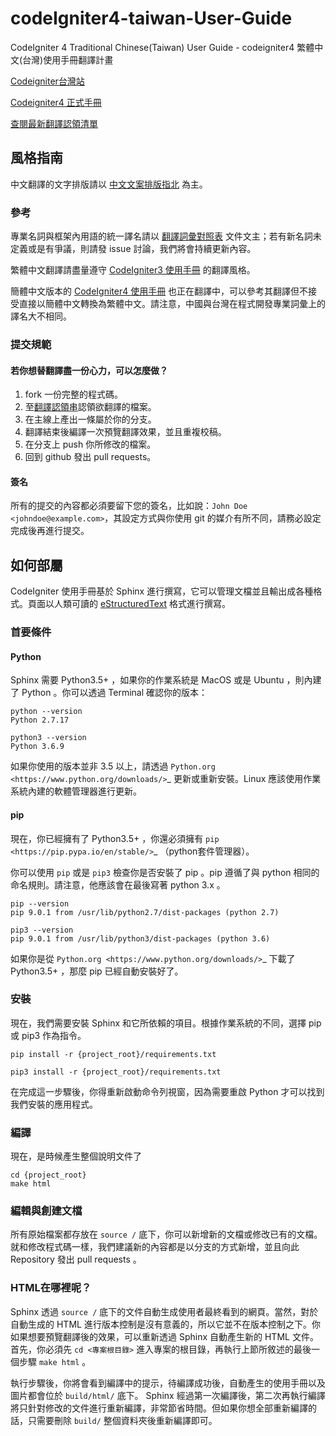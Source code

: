 # codeIgniter4-taiwan-User-Guide
CodeIgniter 4 Traditional Chinese(Taiwan) User Guide - codeigniter4 繁體中文(台灣)使用手冊翻譯計畫

[Codeigniter台灣站](https://codeigniter.tw)

[Codeigniter4 正式手冊](https://codeigniter.tw/user_guide/index.html)

[查閱最新翻譯認領清單](https://github.com/monkenWu/codeIgniter4-taiwan-User-Guide/wiki/%E7%BF%BB%E8%AD%AF%E8%AA%8D%E9%A0%98%E6%B8%85%E5%96%AE)


## 風格指南
中文翻譯的文字排版請以 [中文文案排版指北](https://github.com/sparanoid/chinese-copywriting-guidelines) 為主。

### 參考

專業名詞與框架內用語的統一譯名請以 [翻譯詞彙對照表](https://hackmd.io/@monkenWu/rkdtL9f_8) 文件文主；若有新名詞未定義或是有爭議，則請發 issue 討論，我們將會持續更新內容。

繁體中文翻譯請盡量遵守 [CodeIgniter3 使用手冊](https://codeigniter.org.tw/userguide3/) 的翻譯風格。

簡體中文版本的 [CodeIgniter4 使用手冊](https://github.com/CodeIgniter-Chinese/codeigniter4-user-guide) 也正在翻譯中，可以參考其翻譯但不接受直接以簡體中文轉換為繁體中文。請注意，中國與台灣在程式開發專業詞彙上的譯名大不相同。

### 提交規範

#### 若你想替翻譯盡一份心力，可以怎麼做？
1. fork 一份完整的程式碼。
2. 至[翻譯認領串](https://github.com/monkenWu/codeIgniter4-taiwan-User-Guide/issues/1)認領欲翻譯的檔案。
3. 在主線上產出一條屬於你的分支。
4. 翻譯結束後編譯一次預覽翻譯效果，並且重複校稿。
5. 在分支上 push 你所修改的檔案。
6. 回到 github 發出 pull requests。

#### 簽名
所有的提交的內容都必須要留下您的簽名，比如說：``John Doe <johndoe@example.com>``，其設定方式與你使用 git 的媒介有所不同，請務必設定完成後再進行提交。

## 如何部屬
CodeIgniter 使用手冊基於 Sphinx 進行撰寫，它可以管理文檔並且輸出成各種格式。頁面以人類可讀的 [eStructuredText](http://sphinx.pocoo.org/rest.html)
格式進行撰寫。

### 首要條件

#### Python

Sphinx 需要 Python3.5+ ，如果你的作業系統是 MacOS 或是 Ubuntu ，則內建了 Python 。你可以透過 Terminal 確認你的版本：

```
python --version
Python 2.7.17

python3 --version
Python 3.6.9
```

如果你使用的版本並非 3.5 以上，請透過 `Python.org <https://www.python.org/downloads/>`_ 更新或重新安裝。Linux 應該使用作業系統內建的軟體管理器進行更新。

#### pip

現在，你已經擁有了 Python3.5+ ，你還必須擁有 
`pip <https://pip.pypa.io/en/stable/>`_ （python套件管理器）。

你可以使用 ``pip`` 或是 ``pip3`` 檢查你是否安裝了 pip 。pip 遵循了與 python 相同的命名規則。請注意，他應該會在最後寫著 python 3.x 。

```
pip --version
pip 9.0.1 from /usr/lib/python2.7/dist-packages (python 2.7)

pip3 --version
pip 9.0.1 from /usr/lib/python3/dist-packages (python 3.6)
```

如果你是從 `Python.org <https://www.python.org/downloads/>`_ 下載了 Python3.5+ ，那麼 pip 已經自動安裝好了。

### 安裝

現在，我們需要安裝 Sphinx 和它所依賴的項目。根據作業系統的不同，選擇 pip 或 pip3 作為指令。

```
pip install -r {project_root}/requirements.txt

pip3 install -r {project_root}/requirements.txt
```

在完成這一步驟後，你得重新啟動命令列視窗，因為需要重啟 Python 才可以找到我們安裝的應用程式。

### 編譯

現在，是時候產生整個說明文件了

```
cd {project_root}
make html
```

### 編輯與創建文檔
所有原始檔案都存放在 ``source /`` 底下，你可以新增新的文檔或修改已有的文檔。就和修改程式碼一樣，我們建議新的內容都是以分支的方式新增，並且向此 Repository 發出  pull requests 。

### HTML在哪裡呢？
Sphinx 透過 ``source /`` 底下的文件自動生成使用者最終看到的網頁。當然，對於自動生成的 HTML 進行版本控制是沒有意義的，所以它並不在版本控制之下。你如果想要預覽翻譯後的效果，可以重新透過 Sphinx 自動產生新的 HTML 文件。首先，你必須先 `` cd <專案根目錄> ``  進入專案的根目錄，再執行上節所敘述的最後一個步驟  ``make html`` 。

執行步驟後，你將會看到編譯中的提示，待編譯成功後，自動產生的使用手冊以及圖片都會位於 ``build/html/`` 底下。 Sphinx 經過第一次編譯後，第二次再執行編譯將只針對修改的文件進行重新編譯，非常節省時間。但如果你想全部重新編譯的話，只需要刪除 ``build/`` 整個資料夾後重新編譯即可。
